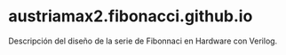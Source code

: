 # austriamax2.fibonacci.github.io
Descripción del diseño de la serie de Fibonnaci en Hardware con Verilog.
